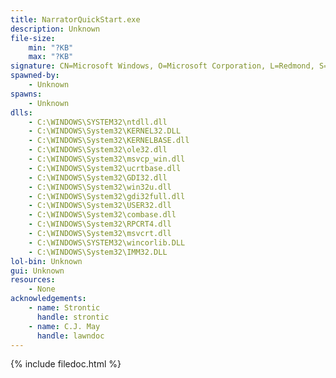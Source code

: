 ```yaml
---
title: NarratorQuickStart.exe
description: Unknown
file-size:
    min: "?KB"
    max: "?KB"
signature: CN=Microsoft Windows, O=Microsoft Corporation, L=Redmond, S=Washington, C=US
spawned-by:
    - Unknown
spawns:
    - Unknown
dlls:
    - C:\WINDOWS\SYSTEM32\ntdll.dll
    - C:\WINDOWS\System32\KERNEL32.DLL
    - C:\WINDOWS\System32\KERNELBASE.dll
    - C:\WINDOWS\System32\ole32.dll
    - C:\WINDOWS\System32\msvcp_win.dll
    - C:\WINDOWS\System32\ucrtbase.dll
    - C:\WINDOWS\System32\GDI32.dll
    - C:\WINDOWS\System32\win32u.dll
    - C:\WINDOWS\System32\gdi32full.dll
    - C:\WINDOWS\System32\USER32.dll
    - C:\WINDOWS\System32\combase.dll
    - C:\WINDOWS\System32\RPCRT4.dll
    - C:\WINDOWS\System32\msvcrt.dll
    - C:\WINDOWS\SYSTEM32\wincorlib.DLL
    - C:\WINDOWS\System32\IMM32.DLL
lol-bin: Unknown
gui: Unknown
resources:
    - None
acknowledgements:
    - name: Strontic
      handle: strontic
    - name: C.J. May
      handle: lawndoc
---
```


{% include filedoc.html %}
